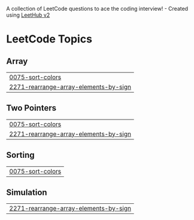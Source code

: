 A collection of LeetCode questions to ace the coding interview! - Created using [LeetHub v2](https://github.com/arunbhardwaj/LeetHub-2.0)
<!---LeetCode Topics Start-->
# LeetCode Topics
## Array
|  |
| ------- |
| [0075-sort-colors](https://github.com/KUNCHALAAJITH/LeetCode/tree/master/0075-sort-colors) |
| [2271-rearrange-array-elements-by-sign](https://github.com/KUNCHALAAJITH/LeetCode/tree/master/2271-rearrange-array-elements-by-sign) |
## Two Pointers
|  |
| ------- |
| [0075-sort-colors](https://github.com/KUNCHALAAJITH/LeetCode/tree/master/0075-sort-colors) |
| [2271-rearrange-array-elements-by-sign](https://github.com/KUNCHALAAJITH/LeetCode/tree/master/2271-rearrange-array-elements-by-sign) |
## Sorting
|  |
| ------- |
| [0075-sort-colors](https://github.com/KUNCHALAAJITH/LeetCode/tree/master/0075-sort-colors) |
## Simulation
|  |
| ------- |
| [2271-rearrange-array-elements-by-sign](https://github.com/KUNCHALAAJITH/LeetCode/tree/master/2271-rearrange-array-elements-by-sign) |
<!---LeetCode Topics End-->